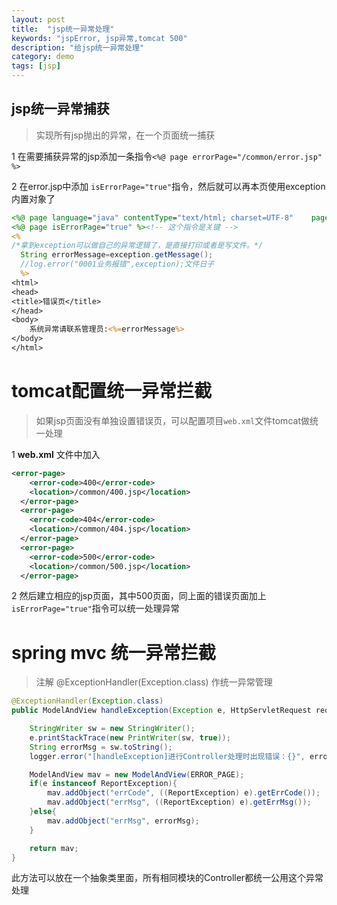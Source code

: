```yaml
---
layout: post
title:  "jsp统一异常处理"
keywords: "jspError, jsp异常,tomcat 500"
description: "给jsp统一异常处理"
category: demo
tags: [jsp]
---
```


## jsp统一异常捕获
> 实现所有jsp抛出的异常，在一个页面统一捕获

1 在需要捕获异常的jsp添加一条指令` <%@ page errorPage="/common/error.jsp" %>  ` 

2 在error.jsp中添加 ` isErrorPage="true" `指令，然后就可以再本页使用exception内置对象了

``` jsp
<%@ page language="java" contentType="text/html; charset=UTF-8"    pageEncoding="UTF-8"%>
<%@ page isErrorPage="true" %><!-- 这个指令是关键 -->
<%  
/*拿到exception可以做自己的异常逻辑了，是直接打印或者是写文件。*/
  String errorMessage=exception.getMessage();
  //log.error("0001业务报错",exception);文件日子
  %>
<html>
<head>
<title>错误页</title>
</head>
<body>
	系统异常请联系管理员:<%=errorMessage%>
</body>
</html>
```

# tomcat配置统一异常拦截
> 如果jsp页面没有单独设置错误页，可以配置项目`web.xml`文件tomcat做统一处理

1 **web.xml** 文件中加入

``` xml
<error-page>
    <error-code>400</error-code>
    <location>/common/400.jsp</location>
  </error-page>
  <error-page>
    <error-code>404</error-code>
    <location>/common/404.jsp</location>
  </error-page>
  <error-page>
    <error-code>500</error-code>
    <location>/common/500.jsp</location>
  </error-page>  
```
2 然后建立相应的jsp页面，其中500页面，同上面的错误页面加上 ` isErrorPage="true" `指令可以统一处理异常
 
# spring mvc 统一异常拦截
> 注解 @ExceptionHandler(Exception.class) 作统一异常管理

``` java
@ExceptionHandler(Exception.class)
public ModelAndView handleException(Exception e, HttpServletRequest request, HttpServletResponse response) {

	StringWriter sw = new StringWriter();
	e.printStackTrace(new PrintWriter(sw, true));
	String errorMsg = sw.toString();
	logger.error("[handleException]进行Controller处理时出现错误：{}", errorMsg);

	ModelAndView mav = new ModelAndView(ERROR_PAGE);
	if(e instanceof ReportException){
		mav.addObject("errCode", ((ReportException) e).getErrCode());
		mav.addObject("errMsg", ((ReportException) e).getErrMsg());
	}else{
		mav.addObject("errMsg", errorMsg);
	}

	return mav;
}
```
此方法可以放在一个抽象类里面，所有相同模块的Controller都统一公用这个异常处理
